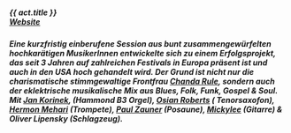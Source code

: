 ##### **{{ act.title }}** <br> <a target="_blank" rel="noopener noreferrer" href="https://www.sweetemmaband.com/">Website</a>
##### Eine kurzfristig einberufene Session aus bunt zusammengewürfelten hochkarätigen MusikerInnen entwickelte sich zu einem Erfolgsprojekt, das seit 3 Jahren auf zahlreichen Festivals in Europa präsent ist und auch in den USA hoch gehandelt wird. Der Grund ist nicht nur die charismatische stimmgewaltige Frontfrau <a target="_blank" rel="noopener noreferrer" href="https://www.chandarule.com/">Chanda Rule</a>, sondern auch der eklektrische musikalische Mix aus Blues, Folk, Funk, Gospel & Soul. Mit <a target="_blank" rel="noopener noreferrer" href="https://www.youtube.com/channel/UCMRmO6sYiY5avh2M6YQnoxw">Jan Korinek</a>, (Hammond B3 Orgel), <a target="_blank" rel="noopener noreferrer" href="https://osianrobertsjazz.com/">Osian Roberts</a> ( Tenorsaxofon), <a target="_blank" rel="noopener noreferrer" href="https://www.hermonmehari.com/">Hermon Mehari</a> (Trompete), <a target="_blank" rel="noopener noreferrer" href="https://paul-zauner.com/">Paul Zauner</a> (Posaune), <a target="_blank" rel="noopener noreferrer" href="https://mickylee.net/">Mickylee</a> (Gitarre) & Oliver Lipensky (Schlagzeug).




